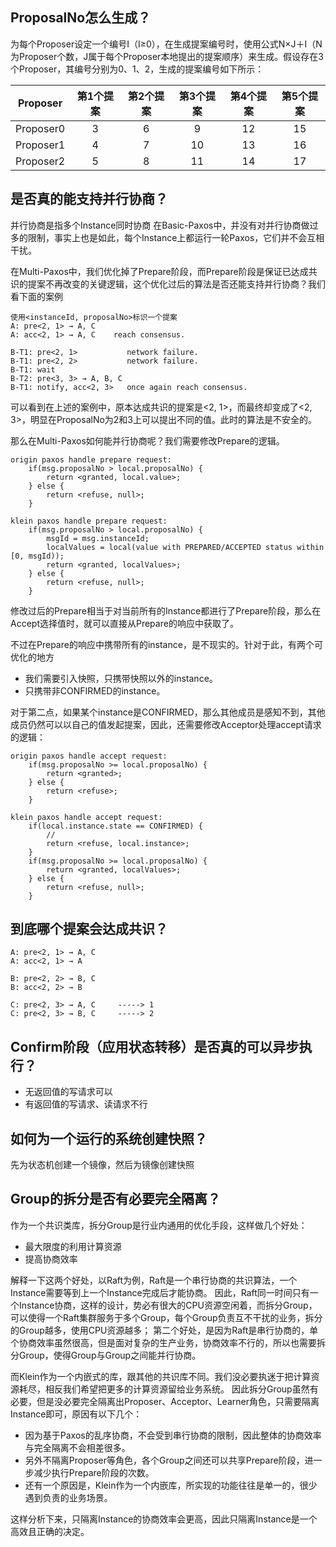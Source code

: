 
## ProposalNo怎么生成？
为每个Proposer设定一个编号I（I≥0），在生成提案编号时，使用公式N×J＋I（N为Proposer个数，J属于每个Proposer本地提出的提案顺序）来生成。假设存在3个Proposer，其编号分别为0、1、2，生成的提案编号如下所示：

 | Proposer | 第1个提案 | 第2个提案 | 第3个提案 | 第4个提案 | 第5个提案 | 
 |:-----:| :-----: | :-----: | :-----: | :-----: | :-----: | 
 | Proposer0 |   3   | 6 | 9 | 12 | 15 | 
 | Proposer1 |   4   | 7 | 10 | 13 | 16 | 
 | Proposer2 |   5   | 8 | 11 | 14 | 17 | 


## 是否真的能支持并行协商？
并行协商是指多个Instance同时协商
在Basic-Paxos中，并没有对并行协商做过多的限制，事实上也是如此，每个Instance上都运行一轮Paxos，它们并不会互相干扰。

在Multi-Paxos中，我们优化掉了Prepare阶段，而Prepare阶段是保证已达成共识的提案不再改变的关键逻辑，这个优化过后的算法是否还能支持并行协商？我们看下面的案例

```
使用<instanceId, proposalNo>标识一个提案
A: pre<2, 1> → A, C
A: acc<2, 1> → A, C    reach consensus.

B-T1: pre<2, 1>           network failure.
B-T1: pre<2, 2>           network failure.
B-T1: wait
B-T2: pre<3, 3> → A, B, C
B-T1: notify, acc<2, 3>   once again reach consensus.
```
可以看到在上述的案例中，原本达成共识的提案是<2, 1>，而最终却变成了<2, 3>，明显在ProposalNo为2和3上可以提出不同的值。此时的算法是不安全的。

那么在Multi-Paxos如何能并行协商呢？我们需要修改Prepare的逻辑。

```
origin paxos handle prepare request:
    if(msg.proposalNo > local.proposalNo) {
        return <granted, local.value>;
    } else {
        return <refuse, null>;
    }

klein paxos handle prepare request:
    if(msg.proposalNo > local.proposalNo) {
        msgId = msg.instanceId;
        localValues = local(value with PREPARED/ACCEPTED status within [0, msgId)); 
        return <granted, localValues>;
    } else {
        return <refuse, null>;
    }
```
修改过后的Prepare相当于对当前所有的Instance都进行了Prepare阶段，那么在Accept选择值时，就可以直接从Prepare的响应中获取了。

不过在Prepare的响应中携带所有的instance，是不现实的。针对于此，有两个可优化的地方
- 我们需要引入快照，只携带快照以外的instance。
- 只携带非CONFIRMED的instance。

对于第二点，如果某个instance是CONFIRMED，那么其他成员是感知不到，其他成员仍然可以以自己的值发起提案，因此，还需要修改Acceptor处理accept请求的逻辑：
```
origin paxos handle accept request:
    if(msg.proposalNo >= local.proposalNo) {
        return <granted>;
    } else {
        return <refuse>;
    }

klein paxos handle accept request:
    if(local.instance.state == CONFIRMED) {
        // 
        return <refuse, local.instance>;
    }
    if(msg.proposalNo >= local.proposalNo) {
        return <granted, localValues>;
    } else {
        return <refuse, null>;
    }

```

## 到底哪个提案会达成共识？
```
A: pre<2, 1> → A, C
A: acc<2, 1> → A

B: pre<2, 2> → B, C
B: acc<2, 2> → B

C: pre<2, 3> → A, C     -----> 1
C: pre<2, 3> → B, C     -----> 2
```

## Confirm阶段（应用状态转移）是否真的可以异步执行？
- 无返回值的写请求可以
- 有返回值的写请求、读请求不行


## 如何为一个运行的系统创建快照？
先为状态机创建一个镜像，然后为镜像创建快照

## Group的拆分是否有必要完全隔离？
作为一个共识类库，拆分Group是行业内通用的优化手段，这样做几个好处：
- 最大限度的利用计算资源
- 提高协商效率

解释一下这两个好处，以Raft为例，Raft是一个串行协商的共识算法，一个Instance需要等到上一个Instance完成后才能协商。
因此，Raft同一时间只有一个Instance协商，这样的设计，势必有很大的CPU资源空闲着，而拆分Group，可以使得一个Raft集群服务于多个Group，每个Group负责互不干扰的业务，拆分的Group越多，使用CPU资源越多；
第二个好处，是因为Raft是串行协商的，单个协商效率虽然很高，但是面对复杂的生产业务，协商效率不行的，所以也需要拆分Group，使得Group与Group之间能并行协商。

而Klein作为一个内嵌式的库，跟其他的共识库不同。我们没必要执迷于把计算资源耗尽，相反我们希望把更多的计算资源留给业务系统。
因此拆分Group虽然有必要，但是没必要完全隔离出Proposer、Acceptor、Learner角色，只需要隔离Instance即可，原因有以下几个：

- 因为基于Paxos的乱序协商，不会受到串行协商的限制，因此整体的协商效率与完全隔离不会相差很多。
- 另外不隔离Proposer等角色，各个Group之间还可以共享Prepare阶段，进一步减少执行Prepare阶段的次数。
- 还有一个原因是，Klein作为一个内嵌库，所实现的功能往往是单一的，很少遇到负责的业务场景。

这样分析下来，只隔离Instance的协商效率会更高，因此只隔离Instance是一个高效且正确的决定。